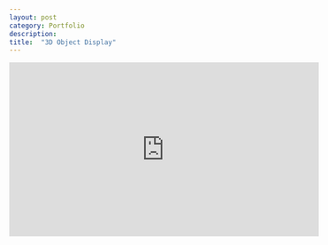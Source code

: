 ```yaml
---
layout: post
category: Portfolio 
description: 
title:  "3D Object Display"
---
```

<iframe 
  width="560" 
  height="315" 
  src="https://youtu.be/wJ5JVsOs5G8"
  frameborder="0" 
  allowfullscreen>
</iframe>

